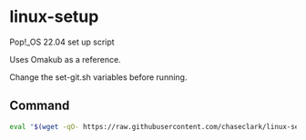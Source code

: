 # linux-setup

Pop!\_OS 22.04 set up script

Uses Omakub as a reference.

Change the set-git.sh variables before running.

## Command

```sh
eval "$(wget -qO- https://raw.githubusercontent.com/chaseclark/linux-setup/main/boot.sh)"
```

